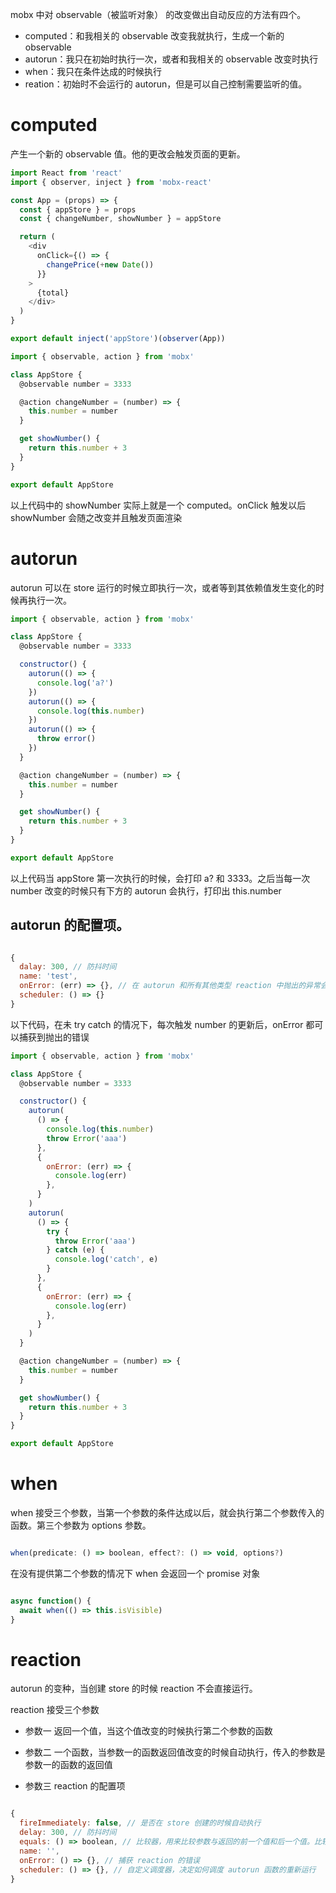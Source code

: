 mobx 中对 observable（被监听对象） 的改变做出自动反应的方法有四个。

- computed：和我相关的 observable 改变我就执行，生成一个新的 observable
- autorun：我只在初始时执行一次，或者和我相关的 observable 改变时执行
- when：我只在条件达成的时候执行
- reation：初始时不会运行的 autorun，但是可以自己控制需要监听的值。

# computed

产生一个新的 observable 值。他的更改会触发页面的更新。

```javascript
import React from 'react'
import { observer, inject } from 'mobx-react'

const App = (props) => {
  const { appStore } = props
  const { changeNumber, showNumber } = appStore

  return (
    <div
      onClick={() => {
        changePrice(+new Date())
      }}
    >
      {total}
    </div>
  )
}

export default inject('appStore')(observer(App))
```

```javascript
import { observable, action } from 'mobx'

class AppStore {
  @observable number = 3333

  @action changeNumber = (number) => {
    this.number = number
  }

  get showNumber() {
    return this.number + 3
  }
}

export default AppStore
```

以上代码中的 showNumber 实际上就是一个 computed。onClick 触发以后 showNumber 会随之改变并且触发页面渲染

# autorun

autorun 可以在 store 运行的时候立即执行一次，或者等到其依赖值发生变化的时候再执行一次。

```javascript
import { observable, action } from 'mobx'

class AppStore {
  @observable number = 3333

  constructor() {
    autorun(() => {
      console.log('a?')
    })
    autorun(() => {
      console.log(this.number)
    })
    autorun(() => {
      throw error()
    })
  }

  @action changeNumber = (number) => {
    this.number = number
  }

  get showNumber() {
    return this.number + 3
  }
}

export default AppStore
```

以上代码当 appStore 第一次执行的时候，会打印 a? 和 3333。之后当每一次 number 改变的时候只有下方的 autorun 会执行，打印出 this.number

## autorun 的配置项。

```javascript

{
  dalay: 300, // 防抖时间
  name: 'test',
  onError: (err) => {}, // 在 autorun 和所有其他类型 reaction 中抛出的异常会被捕获并打印到控制台
  scheduler: () => {}
}

```

以下代码，在未 try catch 的情况下，每次触发 number 的更新后，onError 都可以捕获到抛出的错误

```javascript
import { observable, action } from 'mobx'

class AppStore {
  @observable number = 3333

  constructor() {
    autorun(
      () => {
        console.log(this.number)
        throw Error('aaa')
      },
      {
        onError: (err) => {
          console.log(err)
        },
      }
    )
    autorun(
      () => {
        try {
          throw Error('aaa')
        } catch (e) {
          console.log('catch', e)
        }
      },
      {
        onError: (err) => {
          console.log(err)
        },
      }
    )
  }

  @action changeNumber = (number) => {
    this.number = number
  }

  get showNumber() {
    return this.number + 3
  }
}

export default AppStore
```

# when

when 接受三个参数，当第一个参数的条件达成以后，就会执行第二个参数传入的函数。第三个参数为 options 参数。

```javascript

when(predicate: () => boolean, effect?: () => void, options?)

```

在没有提供第二个参数的情况下 when 会返回一个 promise 对象

```javascript

async function() {
  await when(() => this.isVisible)
}

```

# reaction

autorun 的变种，当创建 store 的时候 reaction 不会直接运行。

reaction 接受三个参数

- 参数一
  返回一个值，当这个值改变的时候执行第二个参数的函数

- 参数二
  一个函数，当参数一的函数返回值改变的时候自动执行，传入的参数是参数一的函数的返回值

- 参数三
  reaction 的配置项

```javascript

{
  fireImmediately: false, // 是否在 store 创建的时候自动执行
  delay: 300, // 防抖时间
  equals: () => boolean, // 比较器，用来比较参数与返回的前一个值和后一个值。比较器返回 false 参数二函数才会被调用。
  name: '',
  onError: () => {}, // 捕获 reaction 的错误
  scheduler: () => {}, // 自定义调度器，决定如何调度 autorun 函数的重新运行
}

```
